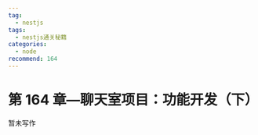 ```yaml
---
tag:
  - nestjs
tags:
  - nestjs通关秘籍
categories:
  - node
recommend: 164
---
```


# 第 164 章—聊天室项目：功能开发（下）

暂未写作
